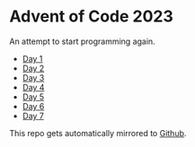 # Advent of Code 2023

An attempt to start programming again.

- [Day 1](./day01/trebuchet.go)
- [Day 2](./day02/lottacubes.go)
- [Day 3](./day03/engine-schema.go)
- [Day 4](./day04/scratchcards.go)
- [Day 5](./day05/seeds.go)
- [Day 6](./day06/race.go)
- [Day 7](./day07/cards.go)


This repo gets automatically mirrored to [Github](https://github.com/Doddophonique/aoc2023).
